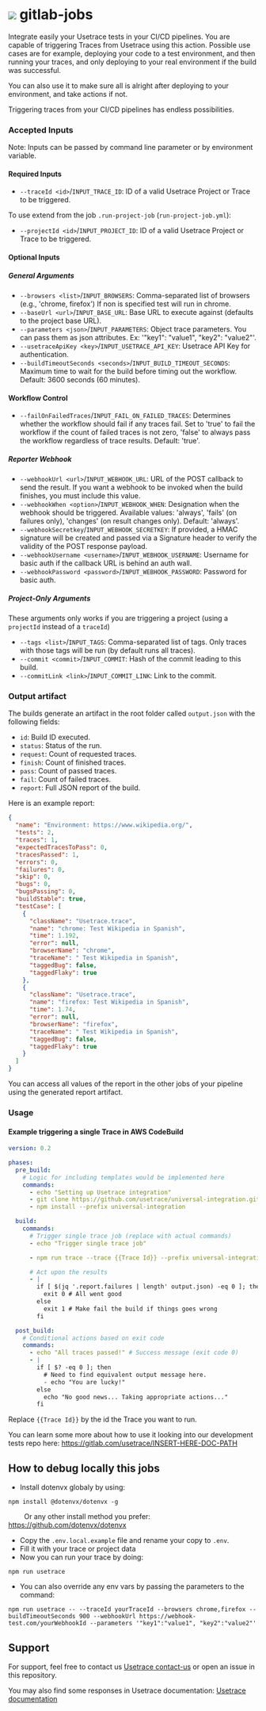 # ![](https://gitlab.com/uploads/-/system/group/avatar/93079170/usetrace-logo-2.png?width=48) gitlab-jobs

Integrate easily your Usetrace tests in your CI/CD pipelines.
You are capable of triggering Traces from Usetrace using this action. Possible use cases are for example, deploying your code to a test environment, and then running your traces, and only deploying to your real environment if the build was successful.

You can also use it to make sure all is alright after deploying to your environment, and take actions if not.

Triggering traces from your CI/CD pipelines has endless possibilities.

### Accepted Inputs

Note: Inputs can be passed by command line parameter or by environment variable.

#### Required Inputs

- `--traceId <id>`/`INPUT_TRACE_ID`: ID of a valid Usetrace Project or Trace to be triggered.

To use extend from the job `.run-project-job` (`run-project-job.yml`):

- `--projectId <id>`/`INPUT_PROJECT_ID`: ID of a valid Usetrace Project or Trace to be triggered.

#### Optional Inputs

##### General Arguments

- `--browsers <list>`/`INPUT_BROWSERS`: Comma-separated list of browsers (e.g., 'chrome, firefox') If non is specified test will run in chrome.
- `--baseUrl <url>`/`INPUT_BASE_URL`: Base URL to execute against (defaults to the project base URL).
- `--parameters <json>`/`INPUT_PARAMETERS`: Object trace parameters. You can pass them as json attributes. Ex: '"key1": "value1", "key2": "value2"'.
- `--usetraceApiKey <key>`/`INPUT_USETRACE_API_KEY`: Usetrace API Key for authentication.
- `--buildTimeoutSeconds <seconds>`/`INPUT_BUILD_TIMEOUT_SECONDS`: Maximum time to wait for the build before timing out the workflow. Default: 3600 seconds (60 minutes).

#### Workflow Control

- `--failOnFailedTraces`/`INPUT_FAIL_ON_FAILED_TRACES`: Determines whether the workflow should fail if any traces fail. Set to 'true' to fail the workflow if the count of failed traces is not zero, 'false' to always pass the workflow regardless of trace results. Default: 'true'.

##### Reporter Webhook

- `--webhookUrl <url>`/`INPUT_WEBHOOK_URL`: URL of the POST callback to send the result. If you want a webhook to be invoked when the build finishes, you must include this value.
- `--webhookWhen <option>`/`INPUT_WEBHOOK_WHEN`: Designation when the webhook should be triggered. Available values: 'always', 'fails' (on failures only), 'changes' (on result changes only). Default: 'always'.
- `--webhookSecretkey`/`INPUT_WEBHOOK_SECRETKEY`: If provided, a HMAC signature will be created and passed via a Signature header to verify the validity of the POST response payload.
- `--webhookUsername <username>`/`INPUT_WEBHOOK_USERNAME`: Username for basic auth if the callback URL is behind an auth wall.
- `--webhookPassword <password>`/`INPUT_WEBHOOK_PASSWORD`: Password for basic auth.

##### Project-Only Arguments

These arguments only works if you are triggering a project (using a `projectId` instead of a `traceId`)

- `--tags <list>`/`INPUT_TAGS`: Comma-separated list of tags. Only traces with those tags will be run (by default runs all traces).
- `--commit <commit>`/`INPUT_COMMIT`: Hash of the commit leading to this build.
- `--commitLink <link>`/`INPUT_COMMIT_LINK`: Link to the commit.

### Output artifact

The builds generate an artifact in the root folder called `output.json` with the following fields:

- `id`: Build ID executed.
- `status`: Status of the run.
- `request`: Count of requested traces.
- `finish`: Count of finished traces.
- `pass`: Count of passed traces.
- `fail`: Count of failed traces.
- `report`: Full JSON report of the build.

Here is an example report:

```json
{
  "name": "Environment: https://www.wikipedia.org/",
  "tests": 2,
  "traces": 1,
  "expectedTracesToPass": 0,
  "tracesPassed": 1,
  "errors": 0,
  "failures": 0,
  "skip": 0,
  "bugs": 0,
  "bugsPassing": 0,
  "buildStable": true,
  "testCase": [
    {
      "className": "Usetrace.trace",
      "name": "chrome: Test Wikipedia in Spanish",
      "time": 1.192,
      "error": null,
      "browserName": "chrome",
      "traceName": " Test Wikipedia in Spanish",
      "taggedBug": false,
      "taggedFlaky": true
    },
    {
      "className": "Usetrace.trace",
      "name": "firefox: Test Wikipedia in Spanish",
      "time": 1.74,
      "error": null,
      "browserName": "firefox",
      "traceName": " Test Wikipedia in Spanish",
      "taggedBug": false,
      "taggedFlaky": true
    }
  ]
}
```

You can access all values of the report in the other jobs of your pipeline using the generated report artifact.

### Usage

#### Example triggering a single Trace in AWS CodeBuild

```yaml
version: 0.2

phases:
  pre_build:
    # Logic for including templates would be implemented here
    commands:
      - echo "Setting up Usetrace integration"
      - git clone https://github.com/usetrace/universal-integration.git
      - npm install --prefix universal-integration

  build:
    commands:
      # Trigger single trace job (replace with actual commands)
      - echo "Trigger single trace job"

      - npm run trace --trace {{Trace Id}} --prefix universal-integration

      # Act upon the results
      - |
        if [ $(jq '.report.failures | length' output.json) -eq 0 ]; then
          exit 0 # All went good
        else
          exit 1 # Make fail the build if things goes wrong
        fi

  post_build:
    # Conditional actions based on exit code
    commands:
      - echo "All traces passed!" # Success message (exit code 0)
      - |
        if [ $? -eq 0 ]; then
          # Need to find equivalent output message here.
          - echo "You are lucky!"
        else
          echo "No good news... Taking appropriate actions..."
        fi
```

Replace `{{Trace Id}}` by the id the Trace you want to run.

You can learn some more about how to use it looking into our development tests repo here:
https://gitlab.com/usetrace/INSERT-HERE-DOC-PATH

## How to debug locally this jobs

- Install dotenvx globaly by using:

```shell
npm install @dotenvx/dotenvx -g
```

&emsp;&emsp; Or any other install method you prefer: https://github.com/dotenvx/dotenvx

- Copy the `.env.local.example` file and rename your copy to `.env`.
- Fill it with your trace or project data
- Now you can run your trace by doing:

```shell
npm run usetrace
```

- You can also override any env vars by passing the parameters to the command:

```shell
npm run usetrace -- --traceId yourTraceId --browsers chrome,firefox --buildTimeoutSeconds 900 --webhookUrl https://webhook-test.com/yourWebhookId --parameters '"key1":"value1", "key2":"value2"'
```

## Support

For support, feel free to contact us [Usetrace contact-us](https://usetrace.com/contact-us) or open an issue in this repository.

You may also find some responses in Usetrace documentation: [Usetrace documentation](https://docs.usetrace.com)
